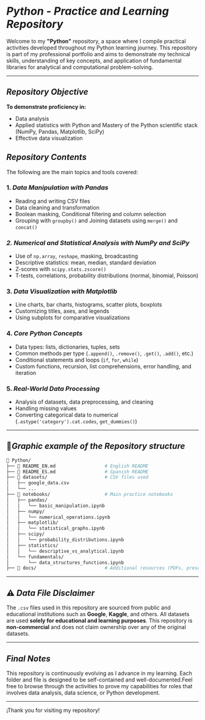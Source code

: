 # *Python - Practice and Learning Repository*

Welcome to my **"Python"** repository, a space where I compile practical activities developed throughout my Python learning journey. This repository is part of my professional portfolio and aims to demonstrate my technical skills, understanding of key concepts, and application of fundamental libraries for analytical and computational problem-solving.

---
##  *Repository Objective*

**To demonstrate proficiency in:**

* Data analysis
* Applied statistics with Python and Mastery of the Python scientific stack (NumPy, Pandas, Matplotlib, SciPy)
* Effective data visualization

  
## *Repository Contents*

The following are the main topics and tools covered:

### 1. *Data Manipulation with Pandas*

* Reading and writing CSV files
* Data cleaning and transformation
* Boolean masking, Conditional filtering and column selection
* Grouping with `groupby()` and Joining datasets using `merge()` and `concat()`

### *2. Numerical and Statistical Analysis with NumPy and SciPy*

* Use of `np.array`, `reshape`, masking, broadcasting
* Descriptive statistics: mean, median, standard deviation
* Z-scores with `scipy.stats.zscore()`
* T-tests, correlations, probability distributions (normal, binomial, Poisson)

### 3. *Data Visualization with Matplotlib*

* Line charts, bar charts, histograms, scatter plots, boxplots
* Customizing titles, axes, and legends
* Using subplots for comparative visualizations

### 4. *Core Python Concepts*

* Data types: lists, dictionaries, tuples, sets
* Common methods per type (`.append()`, `.remove()`, `.get()`, `.add()`, etc.)
* Conditional statements and loops (`if`, `for`, `while`)
* Custom functions, recursion, list comprehensions, error handling, and iteration

### 5. *Real-World Data Processing*

* Analysis of datasets, data preprocessing, and cleaning
* Handling missing values
* Converting categorical data to numerical (`.astype('category').cat.codes`, `get_dummies()`)

---

## 📁*Graphic example of the Repository structure*
```bash
📁 Python/
├── 📄 README_EN.md                  # English README
├── 📄 README_ES.md                  # Spanish README
├── 📁 datasets/                     # CSV files used
│   ├── google_data.csv
│   └── ...
├── 📁 notebooks/                    # Main practice notebooks
│   ├── pandas/
│   │   └── basic_manipulation.ipynb
│   ├── numpy/
│   │   └── numerical_operations.ipynb
│   ├── matplotlib/
│   │   └── statistical_graphs.ipynb
│   ├── scipy/
│   │   └── probability_distributions.ipynb
│   ├── statistics/
│   │   └── descriptive_vs_analytical.ipynb
│   └── fundamentals/
│       └── data_structures_functions.ipynb
├── 📁 docs/                         # Additional resources (PDFs, presentations, etc.)
````

---

## ⚠️ *Data File Disclaimer*

The `.csv` files used in this repository are sourced from public and educational institutions such as **Google**, **Kaggle**, and others. All datasets are used **solely for educational and learning purposes**. This repository is **non-commercial** and does not claim ownership over any of the original datasets.

---

## *Final Notes*

This repository is continuously evolving as I advance in my learning. Each folder and file is designed to be self-contained and well-documented.Feel free to browse through the activities to prove my capabilities for roles that involves data analysis, data science, or Python development.

---

¡Thank you for visiting my repository!
